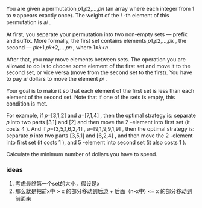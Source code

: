 You are given a permutation 𝑝1,𝑝2,…,𝑝𝑛
 (an array where each integer from 1
 to 𝑛
 appears exactly once). The weight of the 𝑖
-th element of this permutation is 𝑎𝑖
.

At first, you separate your permutation into two non-empty sets — prefix and suffix. More formally, the first set contains elements 𝑝1,𝑝2,…,𝑝𝑘
, the second — 𝑝𝑘+1,𝑝𝑘+2,…,𝑝𝑛
, where 1≤𝑘<𝑛
.

After that, you may move elements between sets. The operation you are allowed to do is to choose some element of the first set and move it to the second set, or vice versa (move from the second set to the first). You have to pay 𝑎𝑖
 dollars to move the element 𝑝𝑖
.

Your goal is to make it so that each element of the first set is less than each element of the second set. Note that if one of the sets is empty, this condition is met.

For example, if 𝑝=[3,1,2]
 and 𝑎=[7,1,4]
, then the optimal strategy is: separate 𝑝
 into two parts [3,1]
 and [2]
 and then move the 2
-element into first set (it costs 4
). And if 𝑝=[3,5,1,6,2,4]
, 𝑎=[9,1,9,9,1,9]
, then the optimal strategy is: separate 𝑝
 into two parts [3,5,1]
 and [6,2,4]
, and then move the 2
-element into first set (it costs 1
), and 5
-element into second set (it also costs 1
).

Calculate the minimum number of dollars you have to spend.


### ideas
1. 考虑最终第一个set的大小，假设是x
2. 那么就是把前x中 > x 的部分移动到后边 + 后面（n-x中) <= x 的部分移动到前面来